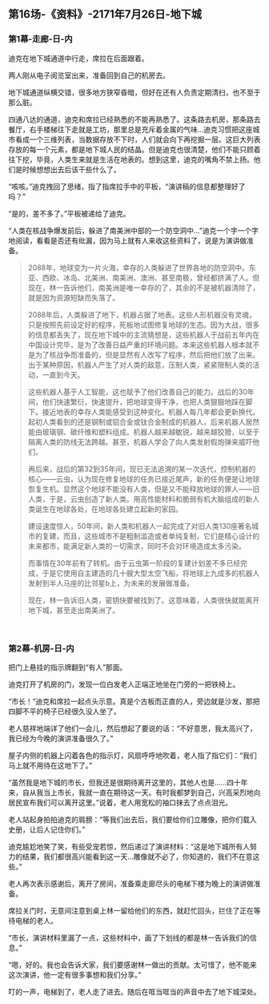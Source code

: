## 第16场-《资料》-2171年7月26日-地下城

### 第1幕-走廊-日-内

迪克在地下城通道中行走，席拉在后面跟着。

两人刚从电子阅览室出来，准备回到自己的机房去。

地下城通道纵横交错，很多地方狭窄昏暗，但好在还有人负责定期清扫，也不至于那么脏。

四通八达的通道，迪克和席拉已经熟悉的不能再熟悉了。这条路去机房，那条路去餐厅，右手楼梯往下走就是工坊，那里总是充斥着金属的气味…迪克习惯把这座城市看成一个三维列表，当数据存放不下时，人们就会向下再挖掘一层。这巨大列表存放的每一个元素，都是地下城人民的结晶。但是迪克也很清楚，他们不能只顾着往下挖，毕竟，人类生来就是生活在地表的。想到这里，迪克的嘴角不禁上扬。他们是时候想想出去后该干些什么了。

“咳咳。”迪克拽回了思绪，指了指席拉手中的平板，“演讲稿的信息都整理好了吗？”

“是的，差不多了。”平板被递给了迪克。

“人类在核战争爆发前后，躲进了南美洲中部的一个防空洞中…”迪克一个字一个字地阅读，看看是否还有纰漏，因为马上就有人来收这些资料了，说是为演讲做准备。

> 2088年，地球变为一片火海，幸存的人类躲进了世界各地的防空洞中。东亚、西欧、冰岛、北美洲、南美洲、澳洲、甚至南极，曾经都挤满了人。但现在，林一告诉他们，南美洲是唯一幸存的了，其余的不是被机器清除了，就是因为资源短缺而失落了。
>
> 2088年后，人类躲进了地下，机器占据了地表。这些人形机器没有灵魂，只是按照先前设定好的程序，死板地试图修复地球的生态。因为大战，很多的信息都丢失了，现在地下城中的主流猜想是，这些机器人于战前五年内在中国设计完毕，是为了改善日益严重的环境问题。本来这些机器人根本就不是为了核战争而准备的，但是显然有人改写了程序，然后把他们放了出来。出于某种原因，机器人产生了对人类的敌意，压制人类，紧紧限制人类的活动，一直到今天。
>
> 这些机器人基于人工智能，这也赋予了他们改善自己的能力。战后的30年间，他们快速繁衍，快速提升，把地球变得干净，也把人类狠狠地踩在脚下。接近地表的幸存人类能感受到这种变化。机器人每几年都会更新换代。起初人类看到的还是钢制或铝合金或钛合金制成的机器人，后来机器人居然能由玻璃钢、碳纤维和塑料组成。机器人越来越敏锐，越来越狡猾，以至于隔离人类的防线无法跨越。甚至，机器人学会了向人类发射假炮弹来威吓他们。
>
> 再后来，战后的第32到35年间，现已无法追溯的某一次迭代，控制机器的核心——云虫，认为现在修复地球的任务已接近尾声，新的任务便是让地球恢复生机。显然这个地球不能没有人类，但是又不能释放地球的罪人——旧人类，于是，云虫创造了新人类。用高性能材料和脆弱有机大脑组成的新人类诞生在地球各处，在地球各处建立起新的家园。
>
> 建设速度惊人，50年间，新人类和机器人一起完成了对旧人类130座著名城市的复建，而且，这些城市不是粗制滥造或者单纯复制，它们是精心设计的未来都市，能满足新人类的一切需求，同时不会对环境造成太多污染。
>
> 而事情在30年前有了转机。由于云虫第一阶段的复建计划差不多已经完成，于是它使用自主建造的几十艘大型太空飞船，将地球上九成多的机器人发射到半人马座的比邻星b上，为未来的发展做准备。
>
> 现在，林一告诉旧人类，密钥快要被找到了。这意味着，人类很快就能离开地下城，甚至走出南美洲了。

<br>

### 第2幕-机房-日-内

把门上悬挂的指示牌翻到“有人”那面。

迪克打开了机房的门，发现一位白发老人正端正地坐在门旁的一把铁椅上。

“市长！”迪克和席拉一起点头示意。真是个古板而正直的人，旁边就是沙发，那把四脚不平的椅子已经很久没人坐了。

老人慈祥地端详了他们一会儿，然后想起了要说的话：“不好意思，我太高兴了，我已经为今晚的演讲准备很久了。”

屋子内侧的机器上闪着各色的指示灯，风扇呼呼地吹着，老人指了指它们：“我们马上就不用待在这地下了。”

“虽然我是地下城的市长，但我还是很期待离开这里的，其他人也是……四十年来，自从我当上市长，我就一直在期待这一天。有时我都梦到自己，兴高采烈地向居民宣布我们可以离开这里。”说着，老人用宽松的袖口抹去了点点泪光。

老人站起身拍拍迪克的肩膀：“等我们出去后，我们要给你们立雕像，把你们载入史册，让后人记住你们。”

迪克尴尬地笑了笑，有些受宠若惊，然后递过了演讲材料：“这是地下城所有人努力的结果，我们都很高兴能看到这一天…雕像就不必了，你知道的，我们不在意这些。”

老人再次表示感谢后，离开了房间，准备乘走廊尽头的电梯下楼为晚上的演讲做准备。

席拉关门时，无意间注意到桌上林一留给他们的东西，就赶忙回头，拦住了正在等待电梯的老人。

“市长，演讲材料里漏了一点，这些材料中，画了下划线的都是林一告诉我们的信息。”

“嗯，好的。我也会告诉大家，我们要感谢林一做出的贡献。太可惜了，他不能来这次演讲，他一定有很多事想和我们分享。”

叮的一声，电梯到了，老人走了进去。随后在哐当哐当的声音中去了地下城深处。
